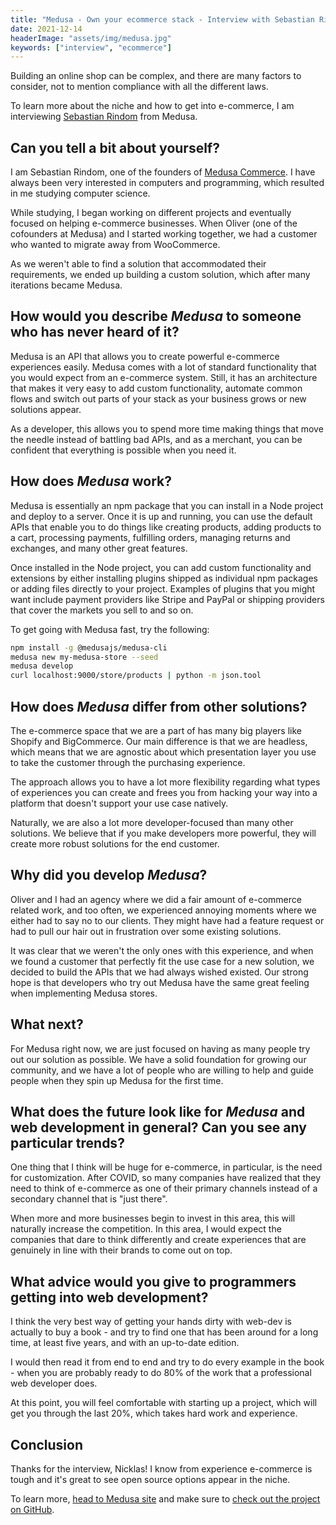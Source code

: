 ```yaml
---
title: "Medusa - Own your ecommerce stack - Interview with Sebastian Rindom"
date: 2021-12-14
headerImage: "assets/img/medusa.jpg"
keywords: ["interview", "ecommerce"]
---
```


Building an online shop can be complex, and there are many factors to consider, not to mention compliance with all the different laws.

To learn more about the niche and how to get into e-commerce, I am interviewing [Sebastian Rindom](https://twitter.com/sebrindom) from Medusa.

## Can you tell a bit about yourself?

I am Sebastian Rindom, one of the founders of [Medusa Commerce](https://www.medusajs.com/). I have always been very interested in computers and programming, which resulted in me studying computer science.

While studying, I began working on different projects and eventually focused on helping e-commerce businesses. When Oliver (one of the cofounders at Medusa) and I started working together, we had a customer who wanted to migrate away from WooCommerce.

As we weren't able to find a solution that accommodated their requirements, we ended up building a custom solution, which after many iterations became Medusa.

## How would you describe _Medusa_ to someone who has never heard of it?

Medusa is an API that allows you to create powerful e-commerce experiences easily. Medusa comes with a lot of standard functionality that you would expect from an e-commerce system. Still, it has an architecture that makes it very easy to add custom functionality, automate common flows and switch out parts of your stack as your business grows or new solutions appear.

As a developer, this allows you to spend more time making things that move the needle instead of battling bad APIs, and as a merchant, you can be confident that everything is possible when you need it.

## How does _Medusa_ work?

Medusa is essentially an npm package that you can install in a Node project and deploy to a server. Once it is up and running, you can use the default APIs that enable you to do things like creating products, adding products to a cart, processing payments, fulfilling orders, managing returns and exchanges, and many other great features.

Once installed in the Node project, you can add custom functionality and extensions by either installing plugins shipped as individual npm packages or adding files directly to your project. Examples of plugins that you might want include payment providers like Stripe and PayPal or shipping providers that cover the markets you sell to and so on.

To get going with Medusa fast, try the following:

```bash
npm install -g @medusajs/medusa-cli
medusa new my-medusa-store --seed
medusa develop
curl localhost:9000/store/products | python -m json.tool
```

## How does _Medusa_ differ from other solutions?

The e-commerce space that we are a part of has many big players like Shopify and BigCommerce. Our main difference is that we are headless, which means that we are agnostic about which presentation layer you use to take the customer through the purchasing experience.

The approach allows you to have a lot more flexibility regarding what types of experiences you can create and frees you from hacking your way into a platform that doesn't support your use case natively.

Naturally, we are also a lot more developer-focused than many other solutions. We believe that if you make developers more powerful, they will create more robust solutions for the end customer.

## Why did you develop _Medusa_?

Oliver and I had an agency where we did a fair amount of e-commerce related work, and too often, we experienced annoying moments where we either had to say no to our clients. They might have had a feature request or had to pull our hair out in frustration over some existing solutions.

It was clear that we weren't the only ones with this experience, and when we found a customer that perfectly fit the use case for a new solution, we decided to build the APIs that we had always wished existed. Our strong hope is that developers who try out Medusa have the same great feeling when implementing Medusa stores.

## What next?

For Medusa right now, we are just focused on having as many people try out our solution as possible. We have a solid foundation for growing our community, and we have a lot of people who are willing to help and guide people when they spin up Medusa for the first time.

## What does the future look like for _Medusa_ and web development in general? Can you see any particular trends?

One thing that I think will be huge for e-commerce, in particular, is the need for customization. After COVID, so many companies have realized that they need to think of e-commerce as one of their primary channels instead of a secondary channel that is "just there".

When more and more businesses begin to invest in this area, this will naturally increase the competition. In this area, I would expect the companies that dare to think differently and create experiences that are genuinely in line with their brands to come out on top.

## What advice would you give to programmers getting into web development?

I think the very best way of getting your hands dirty with web-dev is actually to buy a book - and try to find one that has been around for a long time, at least five years, and with an up-to-date edition.

I would then read it from end to end and try to do every example in the book - when you are probably ready to do 80% of the work that a professional web developer does.

At this point, you will feel comfortable with starting up a project, which will get you through the last 20%, which takes hard work and experience.

## Conclusion

Thanks for the interview, Nicklas! I know from experience e-commerce is tough and it's great to see open source options appear in the niche.

To learn more, [head to Medusa site](https://www.medusajs.com/) and make sure to [check out the project on GitHub](https://github.com/medusajs/medusa).
